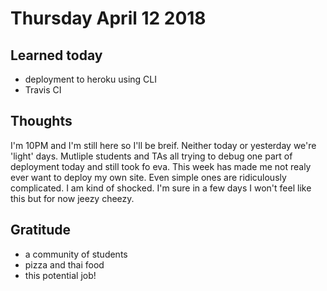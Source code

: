 # Thursday April 12 2018

## Learned today
* deployment to heroku using CLI
* Travis CI

## Thoughts
I'm 10PM and I'm still here so I'll be breif. Neither today or yesterday we're 'light' days. Mutliple students and TAs all trying to debug one part of deployment today and still took fo eva. This week has made me not realy ever want to deploy my own site. Even simple ones are ridiculously complicated. I am kind of shocked. I'm sure in a few days I won't feel like this but for now jeezy cheezy.

## Gratitude
* a community of students
* pizza and thai food
* this potential job!
